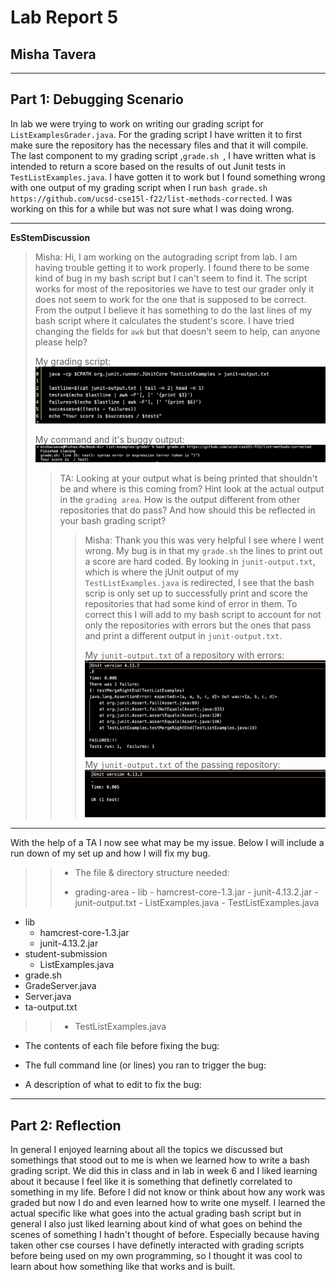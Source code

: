 # Lab Report 5
## Misha Tavera
----- 
## Part 1: Debugging Scenario 

In lab we were trying to work on writing our grading script for `ListExamplesGrader.java`. For the grading script I have written it to first make sure the repository has the necessary files and that it will compile. The last component to my grading script ,`grade.sh `, I have written what is intended to return a score based on the results of out Junit tests in `TestListExamples.java`. I have gotten it to work but I found something wrong with one output of my grading script when I run `bash grade.sh https://github.com/ucsd-cse15l-f22/list-methods-corrected`. I was working on this for a while but was not sure what I was doing wrong. 

---
**EsStemDiscussion**
> Misha: Hi, I am working on the autograding script from lab. I am having trouble getting it to work properly. I found there to be some kind of bug in my bash script but I can't seem to find it. The script works for most of the repositories we have to test our grader only it does not seem to work for the one that is supposed to be correct. From the output I believe it has something to do the last lines of my bash script where it calculates the student's score. I have tried changing the fields for `awk` but that doesn't seem to help, can anyone please help?
>
>  My grading script: ![buggygradingscript](buggygrader.png)
>
> My command and it's buggy output: ![bugoutput](buggraderouput.png)
>
>
> > TA: Looking at your output what is being printed that shouldn't be and where is this coming from? Hint look at the actual output in the `grading area`. How is the output different from other repositories that do pass? And how should this be reflected in your bash grading script?
> >
> > >Misha: Thank you this was very helpful I see where I went wrong. My bug is in that my `grade.sh` the lines to print out a score are hard coded. By looking in `junit-output.txt`, which is where the jUnit output of my `TestListExamples.java` is redirected, I see that the bash scrip is only set up to successfully print and score the repositories that had some kind of error in them. To correct this I will add to my bash script to account for not only the repositories with errors but the ones that pass and print a different output in `junit-output.txt`.
> > >
> > >My `junit-output.txt` of a repository with errors: ![error](failingrepo.png)
> > >My `junit-output.txt` of the passing repository: ![passing](passingrepo.png)

---

With the help of a TA I now see what may be my issue. Below I will include a run down of my set up and how I will fix my bug. 

>>* The file & directory structure needed:
>> - grading-area
      - lib
          - hamcrest-core-1.3.jar
          - junit-4.13.2.jar
      - junit-output.txt
      - ListExamples.java
      - TestListExamples.java
  - lib
      - hamcrest-core-1.3.jar
      - junit-4.13.2.jar
  - student-submission
      - ListExamples.java
  - grade.sh
  - GradeServer.java
  - Server.java
  - ta-output.txt
>>  - TestListExamples.java
 



* The contents of each file before fixing the bug:

* The full command line (or lines) you ran to trigger the bug:

* A description of what to edit to fix the bug:



-----

## Part 2: Reflection

In general I enjoyed learning about all the topics we discussed but somethings that stood out to me is when we learned how to write a bash grading script. We did this in class and in lab in week 6 and I liked learning about it because I feel like it is something that definetly correlated to something in my life. Before I did not know or think about how any work was graded but now I do and even learned how to write one myself. I learned the actual specific like what goes into the actual grading bash script but in general I also just liked learning about kind of what goes on behind the scenes of something I hadn't thought of before. Especially because having taken other cse courses I have definetly interacted with grading scripts before being used on my own programming, so I thought it was cool to learn about how something like that works and is built. 
